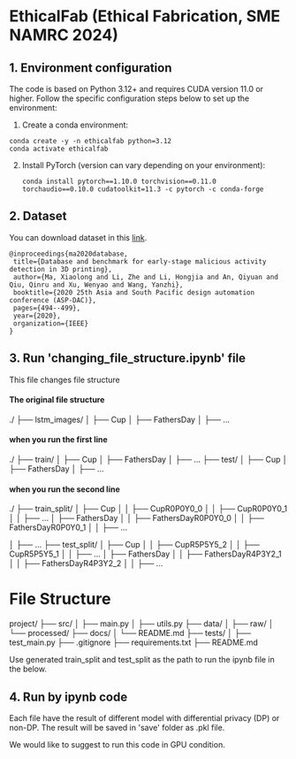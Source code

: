 # EthicalFab (Ethical Fabrication, SME NAMRC 2024)

## 1. Environment configuration

The code is based on Python 3.12+ and requires CUDA version 11.0 or higher. Follow the specific configuration steps below to set up the environment:

1.  Create a conda environment:
   
   ```shell
   conda create -y -n ethicalfab python=3.12
   conda activate ethicalfab
   ```

2. Install PyTorch (version can vary depending on your environment):
   
   ```shell
   conda install pytorch==1.10.0 torchvision==0.11.0 torchaudio==0.10.0 cudatoolkit=11.3 -c pytorch -c conda-forge
   ```

## 2. Dataset
You can download dataset in this [link](http://bit.ly/2YOEa5Z).

 ```shell
@inproceedings{ma2020database,
  title={Database and benchmark for early-stage malicious activity detection in 3D printing},
  author={Ma, Xiaolong and Li, Zhe and Li, Hongjia and An, Qiyuan and Qiu, Qinru and Xu, Wenyao and Wang, Yanzhi},
  booktitle={2020 25th Asia and South Pacific design automation conference (ASP-DAC)},
  pages={494--499},
  year={2020},
  organization={IEEE}
}
```
## 3. Run 'changing_file_structure.ipynb' file

This file changes file structure

#### The original file structure
./
├── lstm_images/
│   ├── Cup
│   ├── FathersDay
│   ├── ...

#### when you run the first line

./
├── train/
│   ├── Cup
│   ├── FathersDay
│   ├── ...
├── test/
│   ├── Cup
│   ├── FathersDay
│   ├── ...

#### when you run the second line

./
├── train_split/
│   ├── Cup
│   │   ├── CupR0P0Y0_0
│   │   ├── CupR0P0Y0_1
│   │   ├── ...
│   ├── FathersDay
│   │   ├── FathersDayR0P0Y0_0
│   │   ├── FathersDayR0P0Y0_1
│   │   ├── ...

│   ├── ...
├── test_split/
│   ├── Cup
│   │   ├── CupR5P5Y5_2
│   │   ├── CupR5P5Y5_1
│   │   ├── ...
│   ├── FathersDay
│   │   ├── FathersDayR4P3Y2_1
│   │   ├── FathersDayR4P3Y2_2
│   │   ├── ...


# File Structure

project/
├── src/
│   ├── main.py
│   ├── utils.py
├── data/
│   ├── raw/
│   └── processed/
├── docs/
│   └── README.md
├── tests/
│   ├── test_main.py
├── .gitignore
├── requirements.txt
├── README.md



Use generated train_split and test_split as the path to run the ipynb file in the below.


## 4. Run by ipynb code
Each file have the result of different model with differential privacy (DP) or non-DP.
The result will be saved in 'save' folder as .pkl file.

We would like to suggest to run this code in GPU condition.
